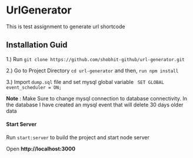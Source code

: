 # UrlGenerator

This is test assignment to generate url shortcode

## Installation Guid

1.) Run `git clone https://github.com/shobhit-github/url-generator.git` 

2.) Go to Project Directory `cd url-generator` and then, `run npm install`

3.) Import `dump.sql` file and set mysql global variable ` SET GLOBAL event_scheduler = ON;`

**Note** : Make Sure to change mysql connection to database connectivity. In the database I have created an mysql event that will delete 30 days older data

#### Start Server

Run `start:server` to build the project and start node server

Open **http://localhost:3000**
